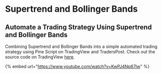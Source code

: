 # Supertrend and Bollinger Bands

## Automate a Trading Strategy Using Supertrend and Bollinger Bands

Combining Supertrend and Bollinger Bands into a simple automated trading strategy using Pine Script on TradingView and TradersPost. Check out the source code on TradingView [here](https://www.tradingview.com/script/DkXZdTPO-My-Super-Bollinger/).

{% embed url="https://www.youtube.com/watch?v=KwPJ4Np67lw" %}
